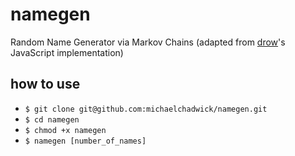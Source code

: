 # namegen
Random Name Generator via Markov Chains (adapted from [drow](http://donjon.bin.sh)'s JavaScript implementation)

## how to use
* `$ git clone git@github.com:michaelchadwick/namegen.git`
* `$ cd namegen`
* `$ chmod +x namegen`
* `$ namegen [number_of_names]`
